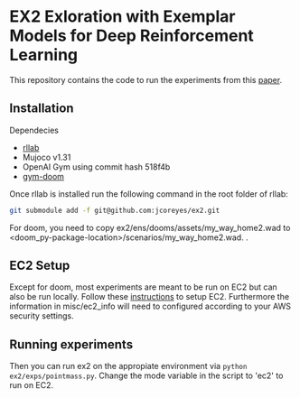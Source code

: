 # EX2 Exloration with Exemplar Models for Deep Reinforcement Learning
This repository contains the code to run the experiments from this [paper](https://arxiv.org/abs/1703.01260).

## Installation
Dependecies
* [rllab](https://github.com/openai/rllab)
* Mujoco v1.31 
* OpenAI Gym using commit hash 518f4b
* [gym-doom](https://github.com/ppaquette/gym-doom)

Once rllab is installed run the following command in the root folder of rllab:
```bash
git submodule add -f git@github.com:jcoreyes/ex2.git
```

For doom, you need to copy ex2/ens/dooms/assets/my_way_home2.wad to
<doom_py-package-location>/scenarios/my_way_home2.wad.
.
## EC2 Setup
Except for doom, most experiments are meant to be run on EC2 but can also be run locally.
Follow these [instructions](https://rllab.readthedocs.io/en/latest/user/cluster.html) to setup
EC2. Furthermore the information in misc/ec2_info will need to configured according to your AWS security settings.

## Running experiments
Then you can run ex2 on the appropiate environment via `python ex2/exps/pointmass.py`. Change the mode variable in the script to 'ec2' to run on EC2.



